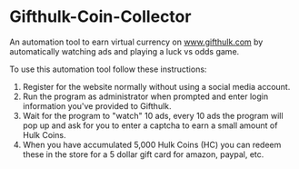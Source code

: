 # Gifthulk-Coin-Collector
An automation tool to earn virtual currency on www.gifthulk.com by automatically watching ads and playing a luck vs odds game. 

To use this automation tool follow these instructions:
1. Register for the website normally without using a social media account.
2. Run the program as administrator when prompted and enter login information you've provided to Gifthulk.
3. Wait for the program to "watch" 10 ads, every 10 ads the program will pop up and ask for you to enter a captcha to earn a small amount of Hulk Coins.
4. When you have accumulated 5,000 Hulk Coins (HC) you can redeem these in the store for a 5 dollar gift card for amazon, paypal, etc.
